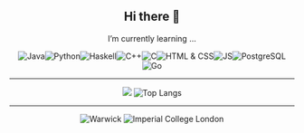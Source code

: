 <h2 align="center">Hi there 👋</h2>

<p align="center">I’m currently learning ...</p>

<p align="center" style="display:flex; justify-content: center; flex-wrap: wrap;">
  <img alt="Java" src="https://img.shields.io/badge/Java-%23217346?style=for-the-badge&logoColor=white"/>
  <img alt="Python" src="https://img.shields.io/badge/Python-306998?style=for-the-badge&logo=python&logoColor=white"/>
  <img alt="Haskell" src="https://img.shields.io/badge/Haskell-%235E5086.svg?style=for-the-badge&logo=haskell&logoColor=white"/>
  <img alt="C++" src="https://img.shields.io/badge/c++-%2300599C.svg?style=for-the-badge&logo=c%2B%2B&logoColor=white"/>
  <img alt="C" src="https://img.shields.io/badge/C-%2300599C.svg?&style=for-the-badge&logo=c&logoColor=white"/>
  <img alt="HTML & CSS" src="https://img.shields.io/badge/HTML_%26_CSS-%23E34F26.svg?style=for-the-badge&logo=html5&logoColor=white"/>
  <img alt="JS" src="https://img.shields.io/badge/javascript-%23323330.svg?style=for-the-badge&logo=javascript&logoColor=%23F7DF1E"/>
  <img alt="PostgreSQL" src="https://img.shields.io/badge/PostgreSQL-316192?style=for-the-badge&logo=postgresql&logoColor=white"/>
  <img alt="Go" src="https://img.shields.io/badge/go-%23326ce5?style=for-the-badge&logo=go&logoColor=white"/>
</p>

---

<p align="center">
  <img src="https://github-readme-stats-six-sable-78.vercel.app/api?username=alyenup&show_icons=true&role=OWNER,COLLABORATOR,ORGANIZATION_MEMBER&hide_border=true&line_height=24" />
  <img src="https://github-readme-stats-six-sable-78.vercel.app/api/top-langs/?username=alyenup&role=OWNER,COLLABORATOR,ORGANIZATION_MEMBER&hide_border=true&layout=compact&count_private=true&langs_count=8&cache_seconds=86400" alt="Top Langs"/>
</p>

---

<p align="center">
  <img alt="Warwick" src="https://img.shields.io/badge/Warwick-5f2167?style=for-the-badge&logo=data:image/svg+xml;base64,..."/>
  <img alt="Imperial College London" src="https://img.shields.io/badge/Imperial%20College%20London-002147?style=for-the-badge&logo=data:image/png;base64,..."/>
</p>




